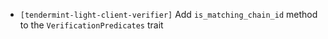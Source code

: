 - `[tendermint-light-client-verifier]` Add `is_matching_chain_id`
  method to the `VerificationPredicates` trait
